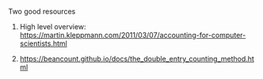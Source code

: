 Two good resources


1. High level overview: https://martin.kleppmann.com/2011/03/07/accounting-for-computer-scientists.html

2. https://beancount.github.io/docs/the_double_entry_counting_method.html
